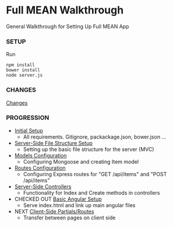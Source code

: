 # Full MEAN Walkthrough

General Walkthrough for Setting Up Full MEAN App

### SETUP

Run
```
npm install
bower install
node server.js
```

### CHANGES

[Changes](https://github.com/mean-april-2017/full-mean/compare/routes...server-controllers)

### PROGRESSION

- [Initial Setup](https://github.com/mean-april-2017/full-mean/tree/master) 
    - All requirements.  Gitignore, packackage.json, bower.json ...
- [Server-Side File Structure Setup](https://github.com/mean-april-2017/full-mean/tree/file-structure)
    - Setting up the basic file structure for the server (MVC)
- [Models Configuration](https://github.com/mean-april-2017/full-mean/tree/models)
    - Configuring Mongoose and creating Item model
- [Routes Configuration](https://github.com/mean-april-2017/full-mean/tree/routes)
    - Configuring Express routes for "GET /api/items" and "POST /api/items"
- [Server-Side Controllers](https://github.com/mean-april-2017/full-mean/tree/server-controllers)
    - Functionality for Index and Create methods in controllers
- CHECKED OUT [Basic Angular Setup](https://github.com/mean-april-2017/full-mean/tree/angular-setup)
    - Serve index.html and link up main angular files
- NEXT [Client-Side Partials/Routes](https://github.com/mean-april-2017/full-mean/tree/client-partials)
    - Transfer between pages on client side
